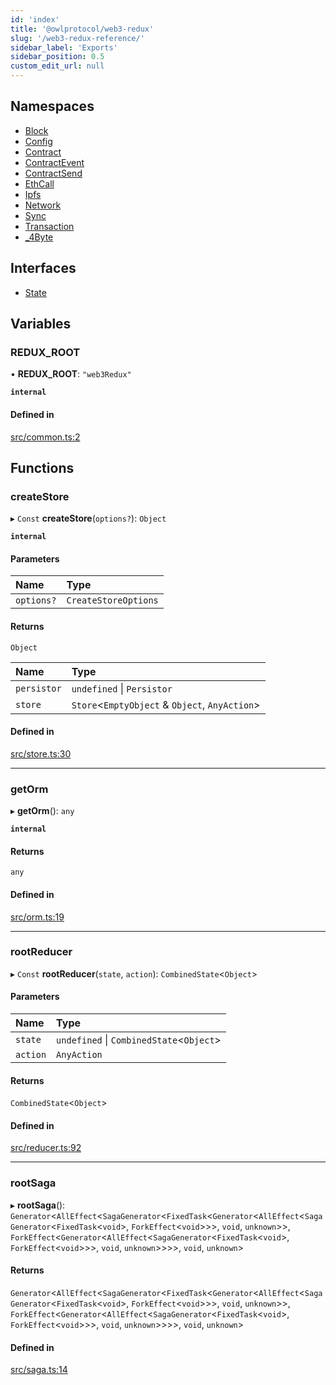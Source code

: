 ```yaml
---
id: 'index'
title: '@owlprotocol/web3-redux'
slug: '/web3-redux-reference/'
sidebar_label: 'Exports'
sidebar_position: 0.5
custom_edit_url: null
---
```


## Namespaces

-   [Block](namespaces/Block.md)
-   [Config](namespaces/Config.md)
-   [Contract](namespaces/Contract.md)
-   [ContractEvent](namespaces/ContractEvent.md)
-   [ContractSend](namespaces/ContractSend.md)
-   [EthCall](namespaces/EthCall.md)
-   [Ipfs](namespaces/Ipfs.md)
-   [Network](namespaces/Network.md)
-   [Sync](namespaces/Sync.md)
-   [Transaction](namespaces/Transaction.md)
-   [\_4Byte](namespaces/4Byte.md)

## Interfaces

-   [State](interfaces/State.md)

## Variables

### REDUX_ROOT

• **REDUX_ROOT**: `"web3Redux"`

**`internal`**

#### Defined in

[src/common.ts:2](https://github.com/leovigna/web3-redux/blob/bca52d1/src/common.ts#L2)

## Functions

### createStore

▸ `Const` **createStore**(`options?`): `Object`

**`internal`**

#### Parameters

| Name       | Type                 |
| :--------- | :------------------- |
| `options?` | `CreateStoreOptions` |

#### Returns

`Object`

| Name        | Type                                            |
| :---------- | :---------------------------------------------- |
| `persistor` | `undefined` \| `Persistor`                      |
| `store`     | `Store`<`EmptyObject` & `Object`, `AnyAction`\> |

#### Defined in

[src/store.ts:30](https://github.com/leovigna/web3-redux/blob/bca52d1/src/store.ts#L30)

---

### getOrm

▸ **getOrm**(): `any`

**`internal`**

#### Returns

`any`

#### Defined in

[src/orm.ts:19](https://github.com/leovigna/web3-redux/blob/bca52d1/src/orm.ts#L19)

---

### rootReducer

▸ `Const` **rootReducer**(`state`, `action`): `CombinedState`<`Object`\>

#### Parameters

| Name     | Type                                      |
| :------- | :---------------------------------------- |
| `state`  | `undefined` \| `CombinedState`<`Object`\> |
| `action` | `AnyAction`                               |

#### Returns

`CombinedState`<`Object`\>

#### Defined in

[src/reducer.ts:92](https://github.com/leovigna/web3-redux/blob/bca52d1/src/reducer.ts#L92)

---

### rootSaga

▸ **rootSaga**(): `Generator`<`AllEffect`<`SagaGenerator`<`FixedTask`<`Generator`<`AllEffect`<`SagaGenerator`<`FixedTask`<`void`\>, `ForkEffect`<`void`\>\>\>, `void`, `unknown`\>\>, `ForkEffect`<`Generator`<`AllEffect`<`SagaGenerator`<`FixedTask`<`void`\>, `ForkEffect`<`void`\>\>\>, `void`, `unknown`\>\>\>\>, `void`, `unknown`\>

#### Returns

`Generator`<`AllEffect`<`SagaGenerator`<`FixedTask`<`Generator`<`AllEffect`<`SagaGenerator`<`FixedTask`<`void`\>, `ForkEffect`<`void`\>\>\>, `void`, `unknown`\>\>, `ForkEffect`<`Generator`<`AllEffect`<`SagaGenerator`<`FixedTask`<`void`\>, `ForkEffect`<`void`\>\>\>, `void`, `unknown`\>\>\>\>, `void`, `unknown`\>

#### Defined in

[src/saga.ts:14](https://github.com/leovigna/web3-redux/blob/bca52d1/src/saga.ts#L14)
